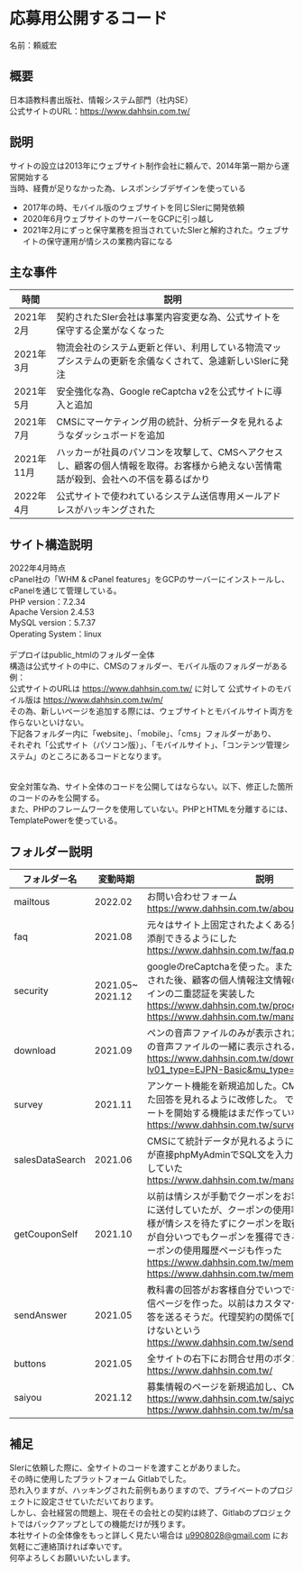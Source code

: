 # 応募用公開するコード
名前：頼威宏

## 概要
日本語教科書出版社、情報システム部門（社内SE）\
公式サイトのURL：https://www.dahhsin.com.tw/   

## 説明
サイトの設立は2013年にウェブサイト制作会社に頼んで、2014年第一期から運営開始する   \
当時、経費が足りなかった為、レスポンシブデザインを使っている   
- 2017年の時、モバイル版のウェブサイトを同じSIerに開発依頼
- 2020年6月ウェブサイトのサーバーをGCPに引っ越し
- 2021年2月にずっと保守業務を担当されていたSIerと解約された。ウェブサイトの保守運用が情シスの業務内容になる

## 主な事件
| 時間 | 説明 |
| ---- | ---- |
| 2021年2月 | 契約されたSIer会社は事業内容変更な為、公式サイトを保守する企業がなくなった |
| 2021年3月 | 物流会社のシステム更新と伴い、利用している物流マップシステムの更新を余儀なくされて、急遽新しいSIerに発注 |
| 2021年5月 | 安全強化な為、Google reCaptcha v2を公式サイトに導入と追加 |
| 2021年7月 | CMSにマーケティング用の統計、分析データを見れるようなダッシュボードを追加 |
| 2021年11月 | ハッカーが社員のパソコンを攻撃して、CMSへアクセスし、顧客の個人情報を取得。お客様から絶えない苦情電話が殺到、会社への不信を募るばかり |
| 2022年4月 | 公式サイトで使われているシステム送信専用メールアドレスがハッキングされた |

## サイト構造説明
2022年4月時点\
cPanel社の「WHM & cPanel features」をGCPのサーバーにインストールし、cPanelを通じて管理している。\
PHP version：7.2.34\
Apache Version	2.4.53\
MySQL version：5.7.37\
Operating System：linux\
\
デプロイはpublic_htmlのフォルダー全体\
構造は公式サイトの中に、CMSのフォルダー、モバイル版のフォルダーがある\
例：\
公式サイトのURLは https://www.dahhsin.com.tw/ に対して 公式サイトのモバイル版は https://www.dahhsin.com.tw/m/   
その為、新しいページを追加する際には、ウェブサイトとモバイルサイト両方を作らないといけない。\
下記各フォルダー内に「website」、「mobile」、「cms」フォルダーがあり、\
それぞれ「公式サイト（パソコン版）」、「モバイルサイト」、「コンテンツ管理システム」のところにあるコードとなります。\
\
\
安全対策な為、サイト全体のコードを公開してはならない。以下、修正した箇所のコードのみを公開する。\
また、PHPのフレームワークを使用していない。PHPとHTMLを分離するには、TemplatePowerを使っている。

## フォルダー説明
| フォルダー名 | 変動時期 | 説明 | 
| ---- | ---- | ---- | 
| mailtous | 2022.02 | お問い合わせフォーム    https://www.dahhsin.com.tw/aboutMailUs.php | 
| faq | 2021.08 | 元々はサイト上固定されたよくある質問ですが、CMSで添削できるようにした    https://www.dahhsin.com.tw/faq.php | 
| security | 2021.05~   2021.12 | googleのreCaptchaを使った。またハッカーにより攻撃された後、顧客の個人情報注文情報の暗号化、CMSログインの二重認証を実装した   https://www.dahhsin.com.tw/processesOrder02.php   https://www.dahhsin.com.tw/manager/01login.php | 
| download | 2021.09 | ペンの音声ファイルのみが表示されたが、本の画像、CDの音声ファイルの一緒に表示されるようにした    https://www.dahhsin.com.tw/downLoad.php?lv01_type=EJPN-Basic&mu_type=01 | 
| survey | 2021.11 | アンケート機能を新規追加した。CMSはお客様から頂いた回答を見れるように改修した。   でもCMSに新規アンケートを開始する機能はまだ作っていない   https://www.dahhsin.com.tw/survey.php |  
| salesDataSearch | 2021.06 | CMSにて統計データが見れるようにした。以前は情シスが直接phpMyAdminでSQL文を入力してデータを取り出していた    https://www.dahhsin.com.tw/manager/01login.php | 
| getCouponSelf | 2021.10 | 以前は情シスが手動でクーポンをお客様のメールアドレスに送付していたが、クーポンの使用率を考えて、またお客様が情シスを待たずにクーポンを取得できるよう、お客様が自分いつでもクーポンを獲得できるようにした\またクーポンの使用履歴ページも作った   https://www.dahhsin.com.tw/memberCoupon.php   https://www.dahhsin.com.tw/memberCouponHave.php | 
| sendAnswer | 2021.05 | 教科書の回答がお客様自分でいつでも取れるように自動送信ページを作った。以前はカスタマーサービスが手動で回答を送るそうだ。代理契約の関係で回答を本に付いてはいけないという   https://www.dahhsin.com.tw/sendAnswer_1.php | 
| buttons| 2021.05 | 全サイトの右下にお問合せ用のボタンを追加した   https://www.dahhsin.com.tw/ |
| saiyou| 2021.12 | 募集情報のページを新規追加し、CMSで管理可能にした   https://www.dahhsin.com.tw/saiyou.php    https://www.dahhsin.com.tw/m/saiyou.php|

## 補足
SIerに依頼した際に、全サイトのコードを渡すことがありました。\
その時に使用したプラットフォーム Gitlabでした。\
恐れ入りますが、ハッキングされた前例もありますので、プライベートのプロジェクトに設定させていただいております。\
しかし、会社経営の問題上、現在その会社との契約は終了、Gitlabのプロジェクトではバックアップとしての機能だけが残ります。\
本社サイトの全体像をもっと詳しく見たい場合は u9908028@gmail.com にお気軽にご連絡頂ければ幸いです。\
何卒よろしくお願いいたいします。








